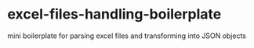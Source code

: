 # excel-files-handling-boilerplate
mini boilerplate for parsing excel files and transforming into JSON objects
